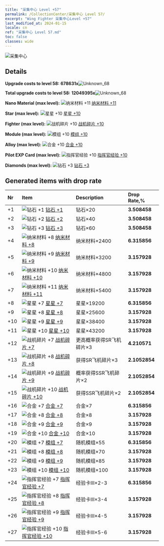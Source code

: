 ```yaml
---
title: "采集中心 Level +57"
permalink: /CollectionCenter/采集中心 Level 57/
excerpt: "Wing Fighter 采集中心Level +57"
last_modified_at: 2024-01-15
locale: cn
ref: "采集中心 Level 57.md"
toc: false
classes: wide
---
```



  ![采集中心](/images/bh_img6.png)

## Details

 **Upgrade costs to level 58:** **678631x**![Unknown_68](/images/item/bh_img25_p.png)

 **Total upgrade costs to level 58:** **12049395x**![Unknown_68](/images/item/bh_img25_p.png)

 **Nano Material (max level):** ![纳米材料 +11](/images/cc/CC_Nano_Material_6_p.png) [纳米材料 +11](/cn/CollectionCenter/纳米材料_11/)

 **Star (max level):** ![星星 +10](/images/cc/CC_Star_6_p.png) [星星 +10](/cn/CollectionCenter/星星_10/)

 **Fighter (max level):** ![战机碎片 +10](/images/cc/CC_Fighter_Shard_6_p.png) [战机碎片 +10](/cn/CollectionCenter/战机碎片_10/)

 **Module (max level):** ![模组 +10](/images/cc/CC_Module_6_p.png) [模组 +10](/cn/CollectionCenter/模组_10/)

 **Alloy (max level):** ![合金 +10](/images/cc/CC_Alloy_Plate_6_p.png) [合金 +10](/cn/CollectionCenter/合金_10/)

 **Pilot EXP Card (max level):** ![指挥官经验 +10](/images/cc/CC_Commander_EXP_Card_6_p.png) [指挥官经验 +10](/cn/CollectionCenter/指挥官经验_10/)

 **Diamonds (max level):** ![钻石 +3](/images/cc/CC_Diamond_3_p.png) [钻石 +3](/cn/CollectionCenter/钻石_3/)

## Generated items with drop rate

  |  Nr |     Item   |    Description   |  Drop Rate,% |
  |:----|:-----------|:-----------------|:-------------|
  | +1 | ![钻石 +1](/images/cc/CC_Diamond_1_p.png) [钻石 +1](/cn/CollectionCenter/钻石_1/) | 钻石×20 | **3.508458** |
  | +2 | ![钻石 +2](/images/cc/CC_Diamond_2_p.png) [钻石 +2](/cn/CollectionCenter/钻石_2/) | 钻石×40 | **3.508458** |
  | +3 | ![钻石 +3](/images/cc/CC_Diamond_3_p.png) [钻石 +3](/cn/CollectionCenter/钻石_3/) | 钻石×60 | **3.508458** |
  | +4 | ![纳米材料 +8](/images/cc/CC_Nano_Material_5_p.png) [纳米材料 +8](/cn/CollectionCenter/纳米材料_8/) | 纳米材料×2400 | **6.315856** |
  | +5 | ![纳米材料 +9](/images/cc/CC_Nano_Material_6_p.png) [纳米材料 +9](/cn/CollectionCenter/纳米材料_9/) | 纳米材料×3200 | **3.157928** |
  | +6 | ![纳米材料 +10](/images/cc/CC_Nano_Material_6_p.png) [纳米材料 +10](/cn/CollectionCenter/纳米材料_10/) | 纳米材料×4800 | **3.157928** |
  | +7 | ![纳米材料 +11](/images/cc/CC_Nano_Material_6_p.png) [纳米材料 +11](/cn/CollectionCenter/纳米材料_11/) | 纳米材料×5400 | **3.157928** |
  | +8 | ![星星 +7](/images/cc/CC_Star_5_p.png) [星星 +7](/cn/CollectionCenter/星星_7/) | 星星×19200 | **6.315856** |
  | +9 | ![星星 +8](/images/cc/CC_Star_5_p.png) [星星 +8](/cn/CollectionCenter/星星_8/) | 星星×25600 | **3.157928** |
  | +10 | ![星星 +9](/images/cc/CC_Star_6_p.png) [星星 +9](/cn/CollectionCenter/星星_9/) | 星星×38400 | **3.157928** |
  | +11 | ![星星 +10](/images/cc/CC_Star_6_p.png) [星星 +10](/cn/CollectionCenter/星星_10/) | 星星×43200 | **3.157928** |
  | +12 | ![战机碎片 +7](/images/cc/CC_Fighter_Shard_5_p.png) [战机碎片 +7](/cn/CollectionCenter/战机碎片_7/) | 更高概率获得SR飞机碎片×3 | **4.210571** |
  | +13 | ![战机碎片 +8](/images/cc/CC_Fighter_Shard_5_p.png) [战机碎片 +8](/cn/CollectionCenter/战机碎片_8/) | 获得SR飞机碎片×3 | **2.1052854** |
  | +14 | ![战机碎片 +9](/images/cc/CC_Fighter_Shard_6_p.png) [战机碎片 +9](/cn/CollectionCenter/战机碎片_9/) | 概率获得SSR飞机碎片×2 | **2.1052854** |
  | +15 | ![战机碎片 +10](/images/cc/CC_Fighter_Shard_6_p.png) [战机碎片 +10](/cn/CollectionCenter/战机碎片_10/) | 获得SSR飞机碎片×2 | **2.1052854** |
  | +16 | ![合金 +7](/images/cc/CC_Alloy_Plate_5_p.png) [合金 +7](/cn/CollectionCenter/合金_7/) | 合金×7 | **6.315856** |
  | +17 | ![合金 +8](/images/cc/CC_Alloy_Plate_5_p.png) [合金 +8](/cn/CollectionCenter/合金_8/) | 合金×8 | **3.157928** |
  | +18 | ![合金 +9](/images/cc/CC_Alloy_Plate_6_p.png) [合金 +9](/cn/CollectionCenter/合金_9/) | 合金×9 | **3.157928** |
  | +19 | ![合金 +10](/images/cc/CC_Alloy_Plate_6_p.png) [合金 +10](/cn/CollectionCenter/合金_10/) | 合金×10 | **3.157928** |
  | +20 | ![模组 +7](/images/cc/CC_Module_5_p.png) [模组 +7](/cn/CollectionCenter/模组_7/) | 随机模组×55 | **6.315856** |
  | +21 | ![模组 +8](/images/cc/CC_Module_5_p.png) [模组 +8](/cn/CollectionCenter/模组_8/) | 随机模组×70 | **3.157928** |
  | +22 | ![模组 +9](/images/cc/CC_Module_6_p.png) [模组 +9](/cn/CollectionCenter/模组_9/) | 随机模组×85 | **3.157928** |
  | +23 | ![模组 +10](/images/cc/CC_Module_6_p.png) [模组 +10](/cn/CollectionCenter/模组_10/) | 随机模组×100 | **3.157928** |
  | +24 | ![指挥官经验 +7](/images/cc/CC_Commander_EXP_Card_5_p.png) [指挥官经验 +7](/cn/CollectionCenter/指挥官经验_7/) | 经验卡III×2-3 | **6.315856** |
  | +25 | ![指挥官经验 +8](/images/cc/CC_Commander_EXP_Card_5_p.png) [指挥官经验 +8](/cn/CollectionCenter/指挥官经验_8/) | 经验卡III×3-4 | **3.157928** |
  | +26 | ![指挥官经验 +9](/images/cc/CC_Commander_EXP_Card_6_p.png) [指挥官经验 +9](/cn/CollectionCenter/指挥官经验_9/) | 经验卡III×4-5 | **3.157928** |
  | +27 | ![指挥官经验 +10](/images/cc/CC_Commander_EXP_Card_6_p.png) [指挥官经验 +10](/cn/CollectionCenter/指挥官经验_10/) | 经验卡III×5-6 | **3.157928** |


